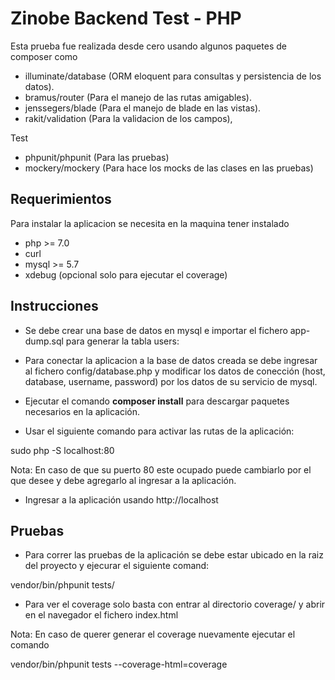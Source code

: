 # Zinobe Backend Test - PHP

Esta prueba fue realizada desde cero usando algunos paquetes de composer como

* illuminate/database (ORM eloquent para consultas y persistencia de los datos).
* bramus/router (Para el manejo de las rutas amigables).
* jenssegers/blade (Para el manejo de blade en las vistas).
* rakit/validation (Para la validacion de los campos),

Test
* phpunit/phpunit (Para las pruebas)
* mockery/mockery (Para hace los mocks de las clases en las pruebas)

## Requerimientos
Para instalar la aplicacion se necesita en la maquina tener instalado
* php >= 7.0 
* curl
* mysql >= 5.7
* xdebug (opcional solo para ejecutar el coverage)

## Instrucciones

* Se debe crear una base de datos en mysql e importar el fichero app-dump.sql para generar la tabla users:

* Para conectar la aplicacion a la base de datos creada se debe ingresar al fichero
config/database.php y modificar los datos de conección (host, database, username, password)
por los datos de su servicio de mysql.

* Ejecutar el comando **composer install** para descargar paquetes necesarios en la aplicación.

* Usar el siguiente comando para activar las rutas de la aplicación:

sudo php -S localhost:80 

Nota: En caso de que su puerto 80 este ocupado puede cambiarlo por el que desee y debe agregarlo al ingresar a la aplicación.

* Ingresar a la aplicación usando http://localhost 


## Pruebas

* Para correr las pruebas de la aplicación se debe estar ubicado en la raiz del proyecto y ejecurar el siguiente comand:

vendor/bin/phpunit tests/

* Para ver el coverage solo basta con entrar al directorio coverage/ y abrir en el navegador el fichero index.html

Nota: En caso de querer generar el coverage nuevamente ejecutar el comando 

vendor/bin/phpunit tests --coverage-html=coverage